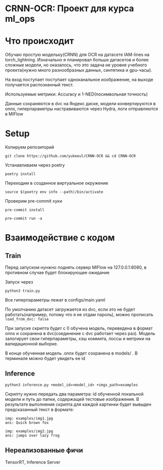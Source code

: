 # CRNN-OCR: Проект для курса ml_ops

# Что происходит
Обучаю простую модельку(CRNN) для OCR на датасете IAM-lines на torch_lightning. Изначально я планировал больше датасетов и более сложные модели, но оказалось, что это задача не уровня учебного проекта(нужно много разнообразных данных, синтетика и gpu-часы).

На вход поступает поступает одноканальное изображение, на выходе получается распознанный текст.

Используемые метрики: Accuracy и 1-NED(посимвольная точность)

Данные сохраняются в dvc на Яндекс диске, модели конвертируются в onnx, гиперпараметры настравиваются через Hydra, логи отправляются в MlFlow

# Setup
Копируем репозиторий

`git clone https://github.com/yukeeul/CRNN-OCR && cd CRNN-OCR`

Устанавливаем через poetry

`poetry install`

Переходим в созданное виртуальное окружение

`source $(poetry env info --path)/bin/activate`

Проверим pre-commit хуки

`pre-commit install`

`pre-commit run -a`

# Взаимодействие с кодом
## Train

Перед запуском нунжно поднять сервер MlFlow на 127.0.0.1:8080, в противном случае будет блокирующее ожидание

Запуск через

`python3 train.py`

Все гиперпараметры лежат в configs/main.yaml 

По умолчанию датасет загружается из dvc, если это не будет работать(например, потому что я не отдам пароль), можно прописать `load_from_dvc: false`

При запуске скрипта будет с 0 обучена модель, переведена в формат onnx и сохранена в dvc(соединение с dvc работает через раз). Модель залогирует свои гиперпараметры, хэш коммита, лоссы и метрики на валидационной выборке.

В конце обученная модель .onnx будет сохранена в models/ . В терминале можно будет увидеть ее id

## Inference

`python3 inference.py +model_id=<model_id> +imgs_path=examples`

Скрипту нужно передать два параметра: id обученной локальной модели и путь до папки, содержащей тестовые изображения. В результате выполнения скрипта для каждой картинки будет вывыден предсказанный текст в формате:

```
img: examples/img1.jpg
ans: Quick brown fox

img: examples/img2.jpg
ans: jumps over lazy frog
```

## Нереализованные фичи
TensorRT, Inference Server








